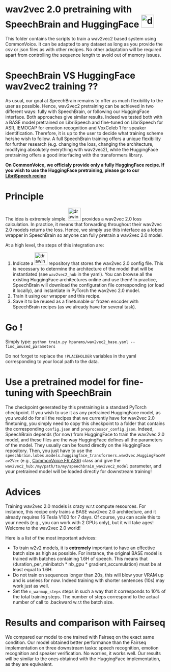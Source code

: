 # wav2vec 2.0 pretraining with SpeechBrain and HuggingFace <img src="https://huggingface.co/front/assets/huggingface_logo.svg" alt="drawing" width="40"/>
This folder contains the scripts to train a wav2vec2 based system using CommonVoice. It can be adapted to any dataset as long as you provide the csv or json files as with other recipes. No other adaptation will be required apart from controlling the sequence length to avoid out of memory issues.

# SpeechBrain VS HuggingFace wav2vec2 training ??
As usual, our goal at SpeechBrain remains to offer as much flexibility to the user as possible. Hence, wav2vec2 pretraining can be achieved in two different ways: fully with SpeechBrain, or following our HuggingFace interface. Both approaches give similar results. Indeed we tested both with a BASE model pretrained on LibriSpeech and fine-tuned on LibriSpeech for ASR, IEMOCAP for emotion recognition and VoxCeleb 1 for speaker identification. Therefore, it is up to the user to decide what training scheme he/she wish to follow. A full SpeechBrain training offers a unique flexibility for further research (e.g. changing the loss, changing the architecture, modifying absolutely everything with wav2vec2), while the HuggingFace pretraining offers a good interfacing with the transformers library.

**On CommonVoice, we officialy provide only a fully HuggingFace recipe. If you wish to use the HuggingFace pretraining, please go to our [LibriSpeech recipe](https://github.com/speechbrain/speechbrain/tree/develop/recipes/LibriSpeech/self-supervised-learning/wav2vec2)**

# Principle
The idea is extremely simple. <img src="https://huggingface.co/front/assets/huggingface_logo.svg" alt="drawing" width="40"/> provides a wav2vec 2.0 loss calculation. In practice, it means that forwarding throughout their wav2vec 2.0 models returns the loss. Hence, we simply use this interface as a lobes wrapper in SpeechBrain so anyone can fully pretrain a wav2vec 2.0 model.

At a high level, the steps of this integration are:
1. Indicate a <img src="https://huggingface.co/front/assets/huggingface_logo.svg" alt="drawing" width="40"/> repository that stores the wav2vec 2.0 config file. This is necessary to determine the architecture of the model that will be instantiated (see `wav2vec2_hub` in the yaml). You can browse all the existing HuggingFace architectures online and use them! In practice, SpeechBrain will download the configuration file corresponding (or load it locally), and instantiate in PyTorch the wav2vec 2.0 model.
2. Train it using our wrapper and this recipe.
3. Save it to be reused as a finetunable or frozen encoder with SpeechBrain recipes (as we already have for several task).

# Go !
Simply type:
`python train.py hparams/wav2vec2_base.yaml --find_unused_parameters`

Do not forget to replace the `!PLACEHOLDER` variables in the yaml corresponding to your local path to the data.

# Use a pretrained model for fine-tuning with SpeechBrain

The checkpoint generated by this pretraining is a standard PyTorch checkpoint. If you wish to use it as any pretrained HuggingFace model, as you would do for all the recipes that we currently have for wav2vec 2.0 finetuning, you simply need to copy this checkpoint to a folder that contains the corresponding `config.json` and `preprocessor_config.json`. Indeed, SpeechBrain depends (for now) from HuggingFace to train the wav2vec 2.0 model, and these files are the way HuggingFace defines all the parameters of the model. They usually can be found directly on the HuggingFace repository. Then, you just have to use the `speechbrain.lobes.models.huggingface_transformers.wav2vec.HuggingFaceWav2Vec` (e.g., [CommonVoice FR ASR](https://github.com/speechbrain/speechbrain/blob/develop/recipes/CommonVoice/ASR/CTC/hparams/train_fr_with_wav2vec.yaml)) class and give the `wav2vec2_hub:/my/path/to/my/speechbrain_wav2vec2_model` parameter, and your pretrained model will be loaded directly for downstream training!

# Advices
Training wav2vec 2.0 models is crazy w.r.t compute resources. For instance, this recipe only trains a BASE wav2vec 2.0 architecture, and it already requires 16 Tesla V100 for 7 days. Of course, you can scale this to your needs (e.g., you can work with 2 GPUs only), but it will take ages! Welcome to the wav2vec 2.0 world!

Here is a list of the most important advices:
- To train w2v2 models, it is **extremely** important to have an effective batch size as high as possible. For instance, the original BASE model is trained with batches containing 1.6H of speech. This means that (duration_per_minibatch * nb_gpu * gradient_accumulation) must be at least equal to 1.6H.
- Do not train on sequences longer than 20s, this will blow your VRAM up and is useless for now. Indeed training with shorter sentences (10s) may work just as well.
- Set the `n_warmup_steps` steps in such a way that it corresponds to 10% of the total training steps. The number of steps correspond to the actual number of call to .backward w.r.t the batch size.

# Results and comparison with Fairseq
We compared our model to one trained with Fairseq on the exact same condition. Our model obtained better performance than the Fairseq implementation on three downstream tasks: speech recognition, emotion recognition and speaker verification. No worries, it works well. Our results will be similar to the ones obtained with the HuggingFace implementation, as they are equivalent.
